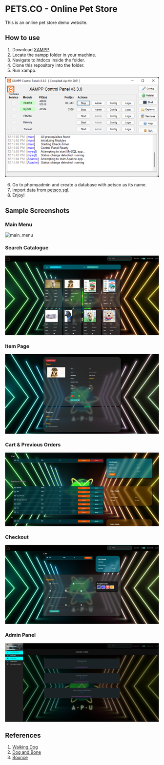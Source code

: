 # PETS.CO - Online Pet Store

This is an online pet store demo website.

## How to use

1. Download [XAMPP](https://www.apachefriends.org/download.html).
2. Locate the xampp folder in your machine.
3. Navigate to htdocs inside the folder.
4. Clone this repository into the folder.
5. Run xampp.

![xampp](screenshots/xampp.png)

6. Go to phpmyadmin and create a database with petsco as its name.
7. Import data from [petsco.sql](petsco.sql).
8. Enjoy!


## Sample Screenshots
### Main Menu
![main_menu](screenshots/main_menu.png)

### Search Catalogue
![search_catalogue](screenshots/search_catalogue.png)

### Item Page
![item_page](screenshots/item_page.png)

### Cart & Previous Orders
![cart_order](screenshots/cart_order.png)

### Checkout
![checkout](screenshots/checkout.png)

### Admin Panel
![admin_panel](screenshots/admin_panel.png)

## References

1. [Walking Dog](https://codepen.io/davidkpiano/pen/BGxgLa)
2. [Dog and Bone](https://codepen.io/chrisgannon/pen/OMomWJ)
3. [Bounce](https://codepen.io/aepicos/pen/RZwJYe)
